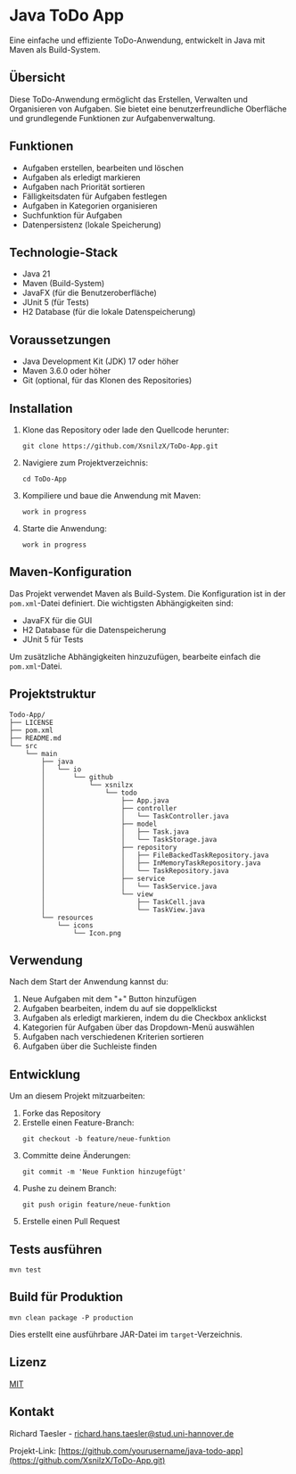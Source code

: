 # Java ToDo App

Eine einfache und effiziente ToDo-Anwendung, entwickelt in Java mit Maven als Build-System.

## Übersicht

Diese ToDo-Anwendung ermöglicht das Erstellen, Verwalten und Organisieren von Aufgaben. Sie bietet eine benutzerfreundliche Oberfläche und grundlegende Funktionen zur Aufgabenverwaltung.

## Funktionen

- Aufgaben erstellen, bearbeiten und löschen
- Aufgaben als erledigt markieren
- Aufgaben nach Priorität sortieren
- Fälligkeitsdaten für Aufgaben festlegen
- Aufgaben in Kategorien organisieren
- Suchfunktion für Aufgaben
- Datenpersistenz (lokale Speicherung)

## Technologie-Stack

- Java 21
- Maven (Build-System)
- JavaFX (für die Benutzeroberfläche)
- JUnit 5 (für Tests)
- H2 Database (für die lokale Datenspeicherung)

## Voraussetzungen

- Java Development Kit (JDK) 17 oder höher
- Maven 3.6.0 oder höher
- Git (optional, für das Klonen des Repositories)

## Installation

1. Klone das Repository oder lade den Quellcode herunter:
   ```
   git clone https://github.com/XsnilzX/ToDo-App.git
   ```

2. Navigiere zum Projektverzeichnis:
   ```
   cd ToDo-App
   ```

3. Kompiliere und baue die Anwendung mit Maven:
   ```
   work in progress
   ```

4. Starte die Anwendung:
   ```
   work in progress
   ```

## Maven-Konfiguration

Das Projekt verwendet Maven als Build-System. Die Konfiguration ist in der `pom.xml`-Datei definiert. Die wichtigsten Abhängigkeiten sind:

- JavaFX für die GUI
- H2 Database für die Datenspeicherung
- JUnit 5 für Tests

Um zusätzliche Abhängigkeiten hinzuzufügen, bearbeite einfach die `pom.xml`-Datei.

## Projektstruktur

```
Todo-App/
├── LICENSE
├── pom.xml
├── README.md
└── src
    └── main
        ├── java
        │   └── io
        │       └── github
        │           └── xsnilzx
        │               └── todo
        │                   ├── App.java
        │                   ├── controller
        │                   │   └── TaskController.java
        │                   ├── model
        │                   │   ├── Task.java
        │                   │   └── TaskStorage.java
        │                   ├── repository
        │                   │   ├── FileBackedTaskRepository.java
        │                   │   ├── InMemoryTaskRepository.java
        │                   │   └── TaskRepository.java
        │                   ├── service
        │                   │   └── TaskService.java
        │                   └── view
        │                       ├── TaskCell.java
        │                       └── TaskView.java
        └── resources
            └── icons
                └── Icon.png
```

## Verwendung

Nach dem Start der Anwendung kannst du:

1. Neue Aufgaben mit dem "+" Button hinzufügen
2. Aufgaben bearbeiten, indem du auf sie doppelklickst
3. Aufgaben als erledigt markieren, indem du die Checkbox anklickst
4. Kategorien für Aufgaben über das Dropdown-Menü auswählen
5. Aufgaben nach verschiedenen Kriterien sortieren
6. Aufgaben über die Suchleiste finden

## Entwicklung

Um an diesem Projekt mitzuarbeiten:

1. Forke das Repository
2. Erstelle einen Feature-Branch:
   ```
   git checkout -b feature/neue-funktion
   ```
3. Committe deine Änderungen:
   ```
   git commit -m 'Neue Funktion hinzugefügt'
   ```
4. Pushe zu deinem Branch:
   ```
   git push origin feature/neue-funktion
   ```
5. Erstelle einen Pull Request

## Tests ausführen

```
mvn test
```

## Build für Produktion

```
mvn clean package -P production
```

Dies erstellt eine ausführbare JAR-Datei im `target`-Verzeichnis.

## Lizenz

[MIT](https://choosealicense.com/licenses/mit/)

## Kontakt

Richard Taesler - [richard.hans.taesler@stud.uni-hannover.de](mailto:richard.hans.taesler@stud.uni-hannover.de)

Projekt-Link: [https://github.com/yourusername/java-todo-app](https://github.com/XsnilzX/ToDo-App.git)